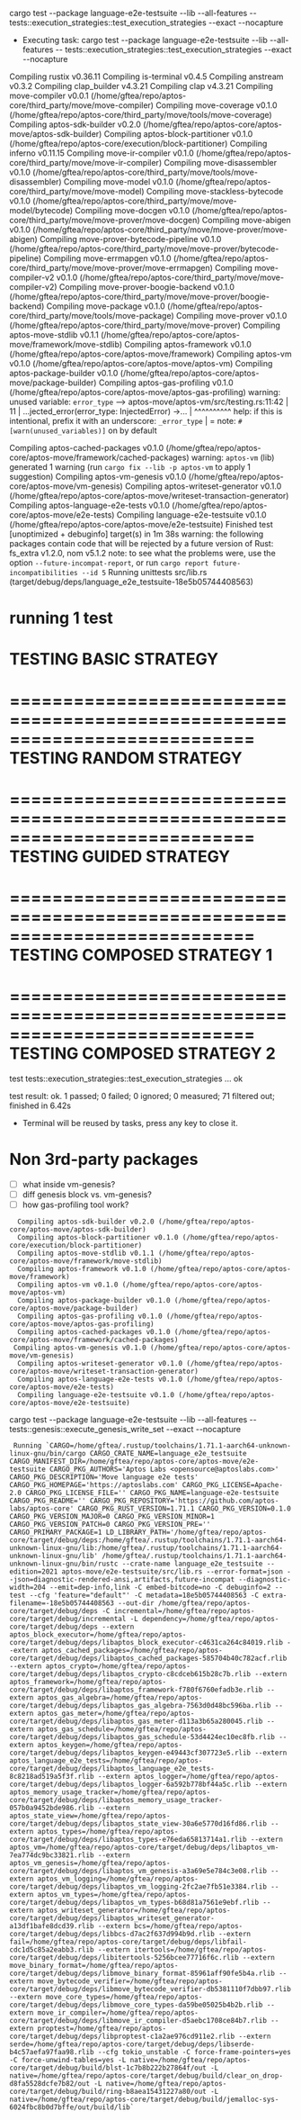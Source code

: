  cargo test --package language-e2e-testsuite --lib --all-features -- tests::execution_strategies::test_execution_strategies --exact --nocapture 

  *  Executing task: cargo test --package language-e2e-testsuite --lib --all-features -- tests::execution_strategies::test_execution_strategies --exact --nocapture 

   Compiling rustix v0.36.11
   Compiling is-terminal v0.4.5
   Compiling anstream v0.3.2
   Compiling clap_builder v4.3.21
   Compiling clap v4.3.21
   Compiling move-compiler v0.0.1 (/home/gftea/repo/aptos-core/third_party/move/move-compiler)
   Compiling move-coverage v0.1.0 (/home/gftea/repo/aptos-core/third_party/move/tools/move-coverage)
   Compiling aptos-sdk-builder v0.2.0 (/home/gftea/repo/aptos-core/aptos-move/aptos-sdk-builder)
   Compiling aptos-block-partitioner v0.1.0 (/home/gftea/repo/aptos-core/execution/block-partitioner)
   Compiling inferno v0.11.15
   Compiling move-ir-compiler v0.1.0 (/home/gftea/repo/aptos-core/third_party/move/move-ir-compiler)
   Compiling move-disassembler v0.1.0 (/home/gftea/repo/aptos-core/third_party/move/tools/move-disassembler)
   Compiling move-model v0.1.0 (/home/gftea/repo/aptos-core/third_party/move/move-model)
   Compiling move-stackless-bytecode v0.1.0 (/home/gftea/repo/aptos-core/third_party/move/move-model/bytecode)
   Compiling move-docgen v0.1.0 (/home/gftea/repo/aptos-core/third_party/move/move-prover/move-docgen)
   Compiling move-abigen v0.1.0 (/home/gftea/repo/aptos-core/third_party/move/move-prover/move-abigen)
   Compiling move-prover-bytecode-pipeline v0.1.0 (/home/gftea/repo/aptos-core/third_party/move/move-prover/bytecode-pipeline)
   Compiling move-errmapgen v0.1.0 (/home/gftea/repo/aptos-core/third_party/move/move-prover/move-errmapgen)
   Compiling move-compiler-v2 v0.1.0 (/home/gftea/repo/aptos-core/third_party/move/move-compiler-v2)
   Compiling move-prover-boogie-backend v0.1.0 (/home/gftea/repo/aptos-core/third_party/move/move-prover/boogie-backend)
   Compiling move-package v0.1.0 (/home/gftea/repo/aptos-core/third_party/move/tools/move-package)
   Compiling move-prover v0.1.0 (/home/gftea/repo/aptos-core/third_party/move/move-prover)
   Compiling aptos-move-stdlib v0.1.1 (/home/gftea/repo/aptos-core/aptos-move/framework/move-stdlib)
   Compiling aptos-framework v0.1.0 (/home/gftea/repo/aptos-core/aptos-move/framework)
   Compiling aptos-vm v0.1.0 (/home/gftea/repo/aptos-core/aptos-move/aptos-vm)
   Compiling aptos-package-builder v0.1.0 (/home/gftea/repo/aptos-core/aptos-move/package-builder)
   Compiling aptos-gas-profiling v0.1.0 (/home/gftea/repo/aptos-core/aptos-move/aptos-gas-profiling)
warning: unused variable: `error_type`
  --> aptos-move/aptos-vm/src/testing.rs:11:42
   |
11 | ...jected_error(error_type: InjectedError) ->...
   |                 ^^^^^^^^^^ help: if this is intentional, prefix it with an underscore: `_error_type`
   |
   = note: `#[warn(unused_variables)]` on by default

   Compiling aptos-cached-packages v0.1.0 (/home/gftea/repo/aptos-core/aptos-move/framework/cached-packages)
warning: `aptos-vm` (lib) generated 1 warning (run `cargo fix --lib -p aptos-vm` to apply 1 suggestion)
   Compiling aptos-vm-genesis v0.1.0 (/home/gftea/repo/aptos-core/aptos-move/vm-genesis)
   Compiling aptos-writeset-generator v0.1.0 (/home/gftea/repo/aptos-core/aptos-move/writeset-transaction-generator)
   Compiling aptos-language-e2e-tests v0.1.0 (/home/gftea/repo/aptos-core/aptos-move/e2e-tests)
   Compiling language-e2e-testsuite v0.1.0 (/home/gftea/repo/aptos-core/aptos-move/e2e-testsuite)
    Finished test [unoptimized + debuginfo] target(s) in 1m 38s
warning: the following packages contain code that will be rejected by a future version of Rust: fs_extra v1.2.0, nom v5.1.2
note: to see what the problems were, use the option `--future-incompat-report`, or run `cargo report future-incompatibilities --id 5`
     Running unittests src/lib.rs (target/debug/deps/language_e2e_testsuite-18e5b05744408563)

running 1 test
===========================================================================
TESTING BASIC STRATEGY
===========================================================================
===========================================================================
TESTING RANDOM STRATEGY
===========================================================================
===========================================================================
TESTING GUIDED STRATEGY
===========================================================================
===========================================================================
TESTING COMPOSED STRATEGY 1
===========================================================================
===========================================================================
TESTING COMPOSED STRATEGY 2
===========================================================================
test tests::execution_strategies::test_execution_strategies ... ok

test result: ok. 1 passed; 0 failed; 0 ignored; 0 measured; 71 filtered out; finished in 6.42s

 *  Terminal will be reused by tasks, press any key to close it. 

 # Non 3rd-party packages
 - [ ] what inside vm-genesis?
 - [ ] diff genesis block vs. vm-genesis?
 - [ ] how gas-profiling tool work?
 
 ```
   Compiling aptos-sdk-builder v0.2.0 (/home/gftea/repo/aptos-core/aptos-move/aptos-sdk-builder)
   Compiling aptos-block-partitioner v0.1.0 (/home/gftea/repo/aptos-core/execution/block-partitioner)
   Compiling aptos-move-stdlib v0.1.1 (/home/gftea/repo/aptos-core/aptos-move/framework/move-stdlib)
   Compiling aptos-framework v0.1.0 (/home/gftea/repo/aptos-core/aptos-move/framework)
   Compiling aptos-vm v0.1.0 (/home/gftea/repo/aptos-core/aptos-move/aptos-vm)
   Compiling aptos-package-builder v0.1.0 (/home/gftea/repo/aptos-core/aptos-move/package-builder)
   Compiling aptos-gas-profiling v0.1.0 (/home/gftea/repo/aptos-core/aptos-move/aptos-gas-profiling)
   Compiling aptos-cached-packages v0.1.0 (/home/gftea/repo/aptos-core/aptos-move/framework/cached-packages)
  Compiling aptos-vm-genesis v0.1.0 (/home/gftea/repo/aptos-core/aptos-move/vm-genesis)
   Compiling aptos-writeset-generator v0.1.0 (/home/gftea/repo/aptos-core/aptos-move/writeset-transaction-generator)
   Compiling aptos-language-e2e-tests v0.1.0 (/home/gftea/repo/aptos-core/aptos-move/e2e-tests)
   Compiling language-e2e-testsuite v0.1.0 (/home/gftea/repo/aptos-core/aptos-move/e2e-testsuite)
```


cargo test --package language-e2e-testsuite --lib --all-features -- tests::genesis::execute_genesis_write_set --exact --nocapture 

     Running `CARGO=/home/gftea/.rustup/toolchains/1.71.1-aarch64-unknown-linux-gnu/bin/cargo CARGO_CRATE_NAME=language_e2e_testsuite CARGO_MANIFEST_DIR=/home/gftea/repo/aptos-core/aptos-move/e2e-testsuite CARGO_PKG_AUTHORS='Aptos Labs <opensource@aptoslabs.com>' CARGO_PKG_DESCRIPTION='Move language e2e tests' CARGO_PKG_HOMEPAGE='https://aptoslabs.com' CARGO_PKG_LICENSE=Apache-2.0 CARGO_PKG_LICENSE_FILE='' CARGO_PKG_NAME=language-e2e-testsuite CARGO_PKG_README='' CARGO_PKG_REPOSITORY='https://github.com/aptos-labs/aptos-core' CARGO_PKG_RUST_VERSION=1.71.1 CARGO_PKG_VERSION=0.1.0 CARGO_PKG_VERSION_MAJOR=0 CARGO_PKG_VERSION_MINOR=1 CARGO_PKG_VERSION_PATCH=0 CARGO_PKG_VERSION_PRE='' CARGO_PRIMARY_PACKAGE=1 LD_LIBRARY_PATH='/home/gftea/repo/aptos-core/target/debug/deps:/home/gftea/.rustup/toolchains/1.71.1-aarch64-unknown-linux-gnu/lib:/home/gftea/.rustup/toolchains/1.71.1-aarch64-unknown-linux-gnu/lib' /home/gftea/.rustup/toolchains/1.71.1-aarch64-unknown-linux-gnu/bin/rustc --crate-name language_e2e_testsuite --edition=2021 aptos-move/e2e-testsuite/src/lib.rs --error-format=json --json=diagnostic-rendered-ansi,artifacts,future-incompat --diagnostic-width=204 --emit=dep-info,link -C embed-bitcode=no -C debuginfo=2 --test --cfg 'feature="default"' -C metadata=18e5b05744408563 -C extra-filename=-18e5b05744408563 --out-dir /home/gftea/repo/aptos-core/target/debug/deps -C incremental=/home/gftea/repo/aptos-core/target/debug/incremental -L dependency=/home/gftea/repo/aptos-core/target/debug/deps --extern aptos_block_executor=/home/gftea/repo/aptos-core/target/debug/deps/libaptos_block_executor-c4631ca264c84019.rlib --extern aptos_cached_packages=/home/gftea/repo/aptos-core/target/debug/deps/libaptos_cached_packages-585704b40c782acf.rlib --extern aptos_crypto=/home/gftea/repo/aptos-core/target/debug/deps/libaptos_crypto-c8cdceb615b28c7b.rlib --extern aptos_framework=/home/gftea/repo/aptos-core/target/debug/deps/libaptos_framework-f780f6760efadb3e.rlib --extern aptos_gas_algebra=/home/gftea/repo/aptos-core/target/debug/deps/libaptos_gas_algebra-7563d0d48bc596ba.rlib --extern aptos_gas_meter=/home/gftea/repo/aptos-core/target/debug/deps/libaptos_gas_meter-d113a3b65a280045.rlib --extern aptos_gas_schedule=/home/gftea/repo/aptos-core/target/debug/deps/libaptos_gas_schedule-53d4424ec10ec8fb.rlib --extern aptos_keygen=/home/gftea/repo/aptos-core/target/debug/deps/libaptos_keygen-e49443cf307723e5.rlib --extern aptos_language_e2e_tests=/home/gftea/repo/aptos-core/target/debug/deps/libaptos_language_e2e_tests-8c8218ad519a5f3f.rlib --extern aptos_logger=/home/gftea/repo/aptos-core/target/debug/deps/libaptos_logger-6a592b778bf44a5c.rlib --extern aptos_memory_usage_tracker=/home/gftea/repo/aptos-core/target/debug/deps/libaptos_memory_usage_tracker-057b0a9452bde986.rlib --extern aptos_state_view=/home/gftea/repo/aptos-core/target/debug/deps/libaptos_state_view-30a6e5770d16fd86.rlib --extern aptos_types=/home/gftea/repo/aptos-core/target/debug/deps/libaptos_types-e76eda65813714a1.rlib --extern aptos_vm=/home/gftea/repo/aptos-core/target/debug/deps/libaptos_vm-7ea774dc9bc33821.rlib --extern aptos_vm_genesis=/home/gftea/repo/aptos-core/target/debug/deps/libaptos_vm_genesis-a3a69e5e784c3e08.rlib --extern aptos_vm_logging=/home/gftea/repo/aptos-core/target/debug/deps/libaptos_vm_logging-2fc2ae7fb51e3384.rlib --extern aptos_vm_types=/home/gftea/repo/aptos-core/target/debug/deps/libaptos_vm_types-b68d81a7561e9ebf.rlib --extern aptos_writeset_generator=/home/gftea/repo/aptos-core/target/debug/deps/libaptos_writeset_generator-a13df1bafe8dcd39.rlib --extern bcs=/home/gftea/repo/aptos-core/target/debug/deps/libbcs-d7ac2f637d994b9d.rlib --extern fail=/home/gftea/repo/aptos-core/target/debug/deps/libfail-cdc1d5c85a2eabb3.rlib --extern itertools=/home/gftea/repo/aptos-core/target/debug/deps/libitertools-5256bcee77716f6c.rlib --extern move_binary_format=/home/gftea/repo/aptos-core/target/debug/deps/libmove_binary_format-85961aff90fe5b4a.rlib --extern move_bytecode_verifier=/home/gftea/repo/aptos-core/target/debug/deps/libmove_bytecode_verifier-db5381110f7dbb97.rlib --extern move_core_types=/home/gftea/repo/aptos-core/target/debug/deps/libmove_core_types-da59be05025b4b2b.rlib --extern move_ir_compiler=/home/gftea/repo/aptos-core/target/debug/deps/libmove_ir_compiler-d5aebc1708ce84b7.rlib --extern proptest=/home/gftea/repo/aptos-core/target/debug/deps/libproptest-c1a2ae976cd911e2.rlib --extern serde=/home/gftea/repo/aptos-core/target/debug/deps/libserde-b4c57aefa97faa98.rlib --cfg tokio_unstable -C force-frame-pointers=yes -C force-unwind-tables=yes -L native=/home/gftea/repo/aptos-core/target/debug/build/blst-1c7b8b222b27864f/out -L native=/home/gftea/repo/aptos-core/target/debug/build/clear_on_drop-d8fa5528dcfe7b82/out -L native=/home/gftea/repo/aptos-core/target/debug/build/ring-b8aea15431227a80/out -L native=/home/gftea/repo/aptos-core/target/debug/build/jemalloc-sys-6024fbc8b0d7bffe/out/build/lib`